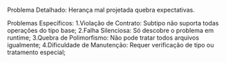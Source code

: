 ﻿Problema Detalhado: Herança mal projetada quebra expectativas.

Problemas Específicos:
	1.Violação de Contrato: Subtipo não suporta todas operações do tipo base;
	2.Falha Silenciosa: Só descobre o problema em runtime;
	3.Quebra de Polimorfismo: Não pode tratar todos arquivos igualmente;
	4.Dificuldade de Manutenção: Requer verificação de tipo ou tratamento especial;